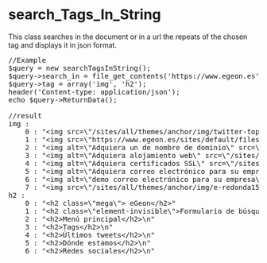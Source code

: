 # search_Tags_In_String
This class searches in the document or in a url the repeats of the chosen tag and displays it in json format.

<pre>
//Example
$query = new searchTagsInString();
$query->search_in = file_get_contents('https://www.egeon.es');
$query->tag = array('img', 'h2');
header('Content-type: application/json');
echo $query->ReturnData();

//result
img :	
	0 : "&lt;img src=\"/sites/all/themes/anchor/img/twitter-top25.png\" width=\"135\" height=\"37\" border=\"0\" alt=\"Top 25 Language Twitterers 2014\">"
	1 : "&lt;img src=\"https://www.egeon.es/sites/default/files/styles/servicios/public/Fotolia_90241958_XS.jpg?itok=w7iD2dxi\" width=\"820\" height=\"193\" alt=\"hacemos en egeon\" title=\"hacemos en egeon\">"
	2 : "&lt;img alt=\"Adquiera un de nombre de dominio\" src=\"/sites/default/files/dominios_hosting.png\" title=\"Adquiera un de nombre de dominio\">"
	3 : "&lt;img alt=\"Adquiera alojamiento web\" src=\"/sites/default/files/hosting2.png\" title=\"Adquiera alojamiento web\">"
	4 : "&lt;img alt=\"Adquiera certificados SSL\" src=\"/sites/default/files/certificados_hosting.png\" title=\"Adquiera certificados SSL\">"
	5 : "&lt;img alt=\"Adquiera correo electrónico para su empresa\" src=\"/sites/default/files/emails-hosting.png\" title=\"Adquiera correo electrónico para su empresa\">"
	6 : "&lt;img alt=\"demo correo electrónico para su empresa\" src=\"/sites/default/files/demo.png\" title=\"demo correo electrónico para su empresa\">"
	7 : "&lt;img src=\"/sites/all/themes/anchor/img/e-redonda15x15b.png\" alt=\"imagen e redonda\">"
h2 : 
	0 : "&lt;h2 class=\"mega\"> eGeon&lt;/h2>"
	1 : "&lt;h2 class=\"element-invisible\">Formulario de búsqueda&lt;/h2>\n"
	2 : "&lt;h2>Menú principal&lt;/h2>\n"
	3 : "&lt;h2>Tags&lt;/h2>\n"
	4 : "&lt;h2>Últimos tweets&lt;/h2>\n"
	5 : "&lt;h2>Dónde estamos&lt;/h2>\n"
	6 : "&lt;h2>Redes sociales&lt;/h2>\n"
</pre>

